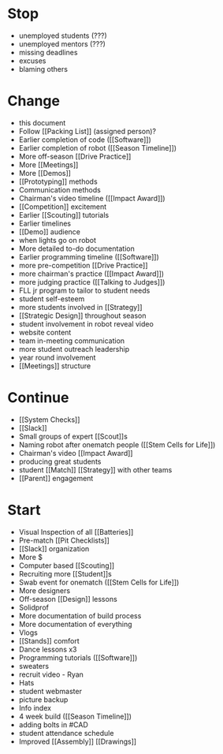 # Stop
- unemployed students (???)
- unemployed mentors (???)
- missing deadlines
- excuses
- blaming others

# Change
- this document
- Follow [[Packing List]] (assigned person)?
- Earlier completion of code ([[Software]])
- Earlier completion of robot ([[Season Timeline]])
- More off-season [[Drive Practice]]
- More [[Meetings]]
- More [[Demos]]
- [[Prototyping]] methods
- Communication methods
- Chairman's video timeline ([[Impact Award]])
- [[Competition]] excitement
- Earlier [[Scouting]] tutorials
- Earlier timelines
- [[Demo]] audience
- when lights go on robot
- More detailed to-do documentation
- Earlier programming timeline ([[Software]])
- more pre-competition [[Drive Practice]]
- more chairman's practice ([[Impact Award]])
- more judging practice ([[Talking to Judges]])
- FLL jr program to tailor to student needs
- student self-esteem
- more students involved in [[Strategy]]
- [[Strategic Design]] throughout season
- student involvement in robot reveal video
- website content
- team in-meeting communication
- more student outreach leadership
- year round involvement
- [[Meetings]] structure

# Continue
- [[System Checks]]
- [[Slack]]
- Small groups of expert [[Scout]]s
- Naming robot after onematch people ([[Stem Cells for Life]])
- Chairman's video [[Impact Award]]
- producing great students
- student [[Match]] [[Strategy]] with other teams
- [[Parent]] engagement

# Start
- Visual Inspection of all [[Batteries]]
- Pre-match [[Pit Checklists]]
- [[Slack]] organization
- More $
- Computer based [[Scouting]]
- Recruiting more [[Student]]s
- Swab event for onematch ([[Stem Cells for Life]])
- More designers
- Off-season [[Design]] lessons
- Solidprof
- More documentation of build process
- More documentation of everything
- Vlogs
- [[Stands]] comfort
- Dance lessons x3
- Programming tutorials ([[Software]])
- sweaters
- recruit video - Ryan
- Hats
- student webmaster
- picture backup
- Info index
- 4 week build ([[Season Timeline]])
- adding bolts in #CAD 
- student attendance schedule
- Improved [[Assembly]] [[Drawings]]